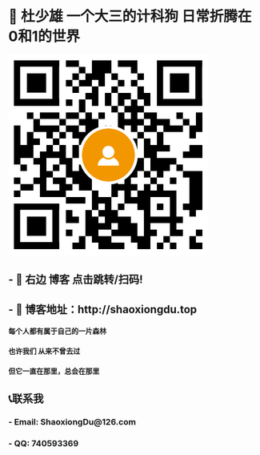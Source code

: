 <h1>👋  杜少雄 一个大三的计科狗  日常折腾在0和1的世界</h1>

<a target="_blank" href="http://shaoxiongdu.top"><img align="lefit" alt="我的技术博客" title="我的技术博客" src="https://github.com/ShaoxiongDu/ShaoxiongDu/blob/main/blogQR.png" /> </a>



<h2> - 💖 右边 博客 点击跳转/扫码! </h2>

<h2> - 💬 博客地址：http://shaoxiongdu.top </h2>

<h4> 每个人都有属于自己的一片森林 </h4>

<h4>也许我们 从来不曾去过</h4>

<h4> 但它一直在那里，总会在那里</h4>

<h2> 📞联系我 </h2>

<h3> - Email: ShaoxiongDu@126.com </h3>
<h3> - QQ: 740593369 </h3>

